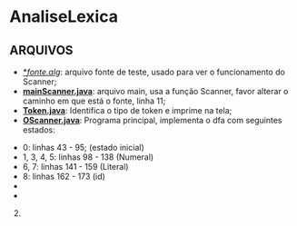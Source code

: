 # AnaliseLexica

## ARQUIVOS
* [**fonte.alg*]([https://github.com/pauloh48/AnaliseLexica/blob/main/analisadorLexico/src/analisadorLexico/mainScanner.java](https://github.com/pauloh48/AnaliseLexica/blob/main/analisadorLexico/src/analisadorLexico/fonte.alg)): arquivo fonte de teste, usado para ver o funcionamento do Scanner;
* [**mainScanner.java**](https://github.com/pauloh48/AnaliseLexica/blob/main/analisadorLexico/src/analisadorLexico/mainScanner.java): arquivo main, usa a função Scanner, favor alterar o caminho em que está o fonte, linha 11;
* [**Token.java**](https://github.com/pauloh48/AnaliseLexica/blob/main/analisadorLexico/src/analisadorLexico/Token.java): Identifica o tipo de token e imprime na tela;
* [**OScanner.java**](https://github.com/pauloh48/AnaliseLexica/blob/main/analisadorLexico/src/analisadorLexico/OScanner.java): Programa principal, implementa o dfa com seguintes estados:
+ 0: linhas 43 - 95;              (estado inicial)
+ 1, 3, 4, 5: linhas 98 - 138     (Numeral)
+ 6, 7: linhas  141 - 159         (Literal)
+ 8: linhas 162 - 173             (id)
+ 
+ 
2. 
